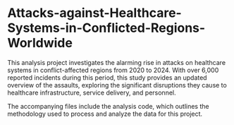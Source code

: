 # Attacks-against-Healthcare-Systems-in-Conflicted-Regions-Worldwide
This analysis project investigates the alarming rise in attacks on healthcare systems in conflict-affected regions from 2020 to 2024. With over 6,000 reported incidents during this period, this study provides an updated overview of the assaults, exploring the significant disruptions they cause to healthcare infrastructure, service delivery, and personnel.

The accompanying files include the analysis code, which outlines the methodology used to process and analyze the data for this project.
